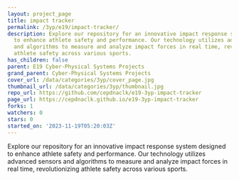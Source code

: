```yaml
---
layout: project_page
title: impact tracker
permalink: /3yp/e19/impact-tracker/
description: Explore our repository for an innovative impact response system designed
  to enhance athlete safety and performance. Our technology utilizes advanced sensors
  and algorithms to measure and analyze impact forces in real time, revolutionizing
  athlete safety across various sports.
has_children: false
parent: E19 Cyber-Physical Systems Projects
grand_parent: Cyber-Physical Systems Projects
cover_url: /data/categories/3yp/cover_page.jpg
thumbnail_url: /data/categories/3yp/thumbnail.jpg
repo_url: https://github.com/cepdnaclk/e19-3yp-impact-tracker
page_url: https://cepdnaclk.github.io/e19-3yp-impact-tracker
forks: 1
watchers: 0
stars: 0
started_on: '2023-11-19T05:20:03Z'
---
```


Explore our repository for an innovative impact response system designed to enhance athlete safety and performance. Our technology utilizes advanced sensors and algorithms to measure and analyze impact forces in real time, revolutionizing athlete safety across various sports.